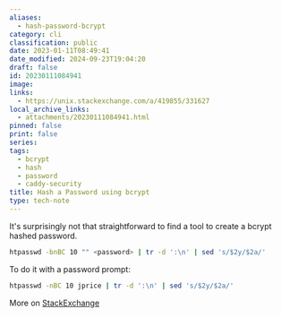 ```yaml
---
aliases:
  - hash-password-bcrypt
category: cli
classification: public
date: 2023-01-11T08:49:41
date_modified: 2024-09-23T19:04:20
draft: false
id: 20230111084941
image: 
links:
  - https://unix.stackexchange.com/a/419855/331627
local_archive_links:
  - attachments/20230111084941.html
pinned: false
print: false
series: 
tags:
  - bcrypt
  - hash
  - password
  - caddy-security
title: Hash a Password using bcrypt
type: tech-note
---
```


It's surprisingly not that straightforward to find a tool to create a bcrypt hashed password.

```sh
htpasswd -bnBC 10 "" <password> | tr -d ':\n' | sed 's/$2y/$2a/'
```

To do it with a password prompt:

```sh
htpasswd -nBC 10 jprice | tr -d ':\n' | sed 's/$2y/$2a/'
```

More on [StackExchange](https://unix.stackexchange.com/a/419855/331627)


